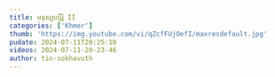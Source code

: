 ```yaml
---
title: មនុស្សហ្សឺរ៉ូ II
categories: ['Khmer']
thumb: 'https://img.youtube.com/vi/qZcfFUjOefI/maxresdefault.jpg'
pudate: 2024-07-11T20:25:10
videos: 2024-07-11-20-23-46
author: tin-sokhavuth
---
```

